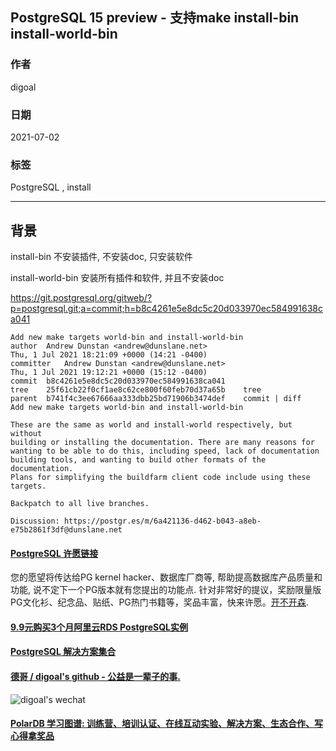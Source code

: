 ## PostgreSQL 15 preview - 支持make install-bin install-world-bin  
      
### 作者      
digoal      
      
### 日期      
2021-07-02       
      
### 标签      
PostgreSQL , install  
      
----      
      
## 背景     
install-bin 不安装插件, 不安装doc, 只安装软件  
  
install-world-bin 安装所有插件和软件, 并且不安装doc  
  
  
https://git.postgresql.org/gitweb/?p=postgresql.git;a=commit;h=b8c4261e5e8dc5c20d033970ec584991638ca041  
  
```  
Add new make targets world-bin and install-world-bin  
author	Andrew Dunstan <andrew@dunslane.net>	  
Thu, 1 Jul 2021 18:21:09 +0000 (14:21 -0400)  
committer	Andrew Dunstan <andrew@dunslane.net>	  
Thu, 1 Jul 2021 19:12:21 +0000 (15:12 -0400)  
commit	b8c4261e5e8dc5c20d033970ec584991638ca041  
tree	25f61cb22f0cf1ae8c62ce800f60feb70d37a65b	tree  
parent	b741f4c3ee67666aa333dbb25bd71906b3474def	commit | diff  
Add new make targets world-bin and install-world-bin  
  
These are the same as world and install-world respectively, but without  
building or installing the documentation. There are many reasons for  
wanting to be able to do this, including speed, lack of documentation  
building tools, and wanting to build other formats of the documentation.  
Plans for simplifying the buildfarm client code include using these  
targets.  
  
Backpatch to all live branches.  
  
Discussion: https://postgr.es/m/6a421136-d462-b043-a8eb-e75b2861f3df@dunslane.net  
```  
    
  
#### [PostgreSQL 许愿链接](https://github.com/digoal/blog/issues/76 "269ac3d1c492e938c0191101c7238216")
您的愿望将传达给PG kernel hacker、数据库厂商等, 帮助提高数据库产品质量和功能, 说不定下一个PG版本就有您提出的功能点. 针对非常好的提议，奖励限量版PG文化衫、纪念品、贴纸、PG热门书籍等，奖品丰富，快来许愿。[开不开森](https://github.com/digoal/blog/issues/76 "269ac3d1c492e938c0191101c7238216").  
  
  
#### [9.9元购买3个月阿里云RDS PostgreSQL实例](https://www.aliyun.com/database/postgresqlactivity "57258f76c37864c6e6d23383d05714ea")
  
  
#### [PostgreSQL 解决方案集合](https://yq.aliyun.com/topic/118 "40cff096e9ed7122c512b35d8561d9c8")
  
  
#### [德哥 / digoal's github - 公益是一辈子的事.](https://github.com/digoal/blog/blob/master/README.md "22709685feb7cab07d30f30387f0a9ae")
  
  
![digoal's wechat](../pic/digoal_weixin.jpg "f7ad92eeba24523fd47a6e1a0e691b59")
  
  
#### [PolarDB 学习图谱: 训练营、培训认证、在线互动实验、解决方案、生态合作、写心得拿奖品](https://www.aliyun.com/database/openpolardb/activity "8642f60e04ed0c814bf9cb9677976bd4")
  
